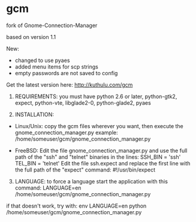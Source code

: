 # gcm
fork of Gnome-Connection-Manager

based on version 1.1

New:
 - changed to use pyaes
 - added menu items for scp strings
 - empty passwords are not saved to config


Get the latest version here:
http://kuthulu.com/gcm

1. REQUIREMENTS:
you must have python 2.6 or later, python-gtk2, expect, python-vte, libglade2-0, python-glade2, pyaes

2. INSTALLATION:
- Linux/Unix:
copy the gcm files wherever you want, then execute the gnome_connection_manager.py
example:
/home/someuser/gcm/gnome_connection_manager.py

- FreeBSD:
Edit the file gnome_connection_manager.py and use the full path of the "ssh" and "telnet" binaries in the lines:
SSH_BIN = 'ssh'
TEL_BIN = 'telnet'
Edit the file ssh.expect and replace the first line with the full path of the "expect" command:
#!/usr/bin/expect

3. LANGUAGE:
to force a language start the application with this command:
LANGUAGE=en /home/someuser/gcm/gnome_connection_manager.py

if that doesn't work, try with:
env LANGUAGE=en python /home/someuser/gcm/gnome_connection_manager.py

